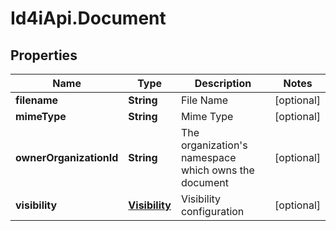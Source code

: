 # Id4iApi.Document

## Properties
Name | Type | Description | Notes
------------ | ------------- | ------------- | -------------
**filename** | **String** | File Name | [optional] 
**mimeType** | **String** | Mime Type | [optional] 
**ownerOrganizationId** | **String** | The organization&#39;s namespace which owns the document | [optional] 
**visibility** | [**Visibility**](Visibility.md) | Visibility configuration | [optional] 


